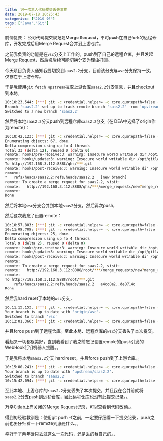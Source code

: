 ```yaml
---
title: 记一次本人代码提交丢失事故
date: 2019-07-18 10:25:43
categories: ["2019-07"]
tags: ["Java","Git"]
---
```

前情提要：
公司代码提交规范是Merge Request，平时push在自己fork的远程仓库，开发完成后用Merge Request合并到上游仓库。

之前我负责的功能是在`wsc`分支上工作的，push到了自己的远程仓库，并且发起Merge Request，然后被后续可能切换分支为理由打回。

今天项目负责人通知我要切换到`saas2.2`分支，目前该分支与`wsc`分支保持一致，仅存在于上游仓库。


于是我使用`git fetch upstream`拉取上游仓库`saas2.2`分支信息，并且checkout到本地。
```bash
10:10:23.544: [***] git -c credential.helper= -c core.quotepath=false -c log.showSignature=false checkout -b saas2.2 upstream/saas2.2 --
Branch 'saas2.2' set up to track remote branch 'saas2.2' from 'upstream'.
Switched to a new branch 'saas2.2'
```
然后将本地`saas2.2`分支push到远程仓库`saas2.2`分支（在IDEA中选择了origin作为remote）：
```bash
10:10:42.123: [***] git -c credential.helper= -c core.quotepath=false -c log.showSignature=false push --progress --porcelain origin refs/heads/saas2.2:saas2.2
Enumerating objects: 67, done.
Delta compression using up to 4 threads
Total 33 (delta 12), reused 0 (delta 0)
remote: hooks/pre-receive:3: warning: Insecure world writable dir /opt/gitlab/embedded in PATH, mode 040777        
remote: hooks/update:3: warning: Insecure world writable dir /opt/gitlab/embedded in PATH, mode 040777        
To http://192.168.3.112:8888/qhs/***.git
remote: hooks/post-receive:3: warning: Insecure world writable dir /opt/gitlab/embedded in PATH, mode 040777        
remote: 
*	refs/heads/saas2.2:refs/heads/saas2.2	[new branch]
remote: To create a merge request for saas2.2, visit:        
remote:   http://192.168.3.112:8888/qhs/***/merge_requests/new?merge_request%5Bsource_branch%5D=saas2.2        
remote: 
Done
```
然后将本地`wsc`分支合并到本地`saas2`分支，然后再次push。

然后这次我忘了设置remote：
```bash
10:10:57.803: [***] git -c credential.helper= -c core.quotepath=false -c log.showSignature=false merge wsc
10:11:05.785: [***] git -c credential.helper= -c core.quotepath=false -c log.showSignature=false push --progress --porcelain upstream refs/heads/saas2.2:saas2.2
Enumerating objects: 25, done.
Delta compression using up to 4 threads
Total 9 (delta 2), reused 0 (delta 0)
remote: hooks/pre-receive:3: warning: Insecure world writable dir /opt/gitlab/embedded in PATH, mode 040777        
remote: hooks/update:3: warning: Insecure world writable dir /opt/gitlab/embedded in PATH, mode 040777        
remote: hooks/post-receive:3: warning: Insecure world writable dir /opt/gitlab/embedded in PATH, mode 040777        
remote: 
remote: To create a merge request for saas2.2, visit:        
remote:   http://192.168.3.112:8888/root/***/merge_requests/new?merge_request%5Bsource_branch%5D=saas2.2        
remote: 
To http://192.168.3.112:8888/root/***.git
 	refs/heads/saas2.2:refs/heads/saas2.2	a4cc8e2..de8714c
Done
```

然后我hard reset了本地的`wsc`分支，
```bash
10:11:15.153: [***] git -c credential.helper= -c core.quotepath=false -c log.showSignature=false checkout wsc --
Your branch is up to date with 'origin/wsc'.
Switched to branch 'wsc'
10:12:01.366: [***] git -c credential.helper= -c core.quotepath=false -c log.showSignature=false reset --hard c84bdf0753dd540fcb8312b324d1f848aae938a8
```
并且force push到了远程仓库。至此本地、远程仓库的`wsc`分支丢失了本次提交。


看起来一切都很美好，直到我看到了我之前忘记设置remote的push引发的WebHook钉钉机器人提醒。。

于是我将本地`saas2.2`分支 hard reset，并且force push到了上游仓库。。
```bash
10:15:00.241: [***] git -c credential.helper= -c core.quotepath=false -c log.showSignature=false checkout saas2.2 --
Your branch is up to date with 'upstream/saas2.2'.
Switched to branch 'saas2.2'
10:15:42.094: [***] git -c credential.helper= -c core.quotepath=false -c log.showSignature=false reset --hard a4cc8e2b7ce5dfdc0c25c98b63a77a12c3aa09f3
```
至此本地、上游仓库的`saas2.2`分支丢失了本次提交，并且我在合并前就将`saas2.2`分支push到远程仓库，因此远程仓库也没有此提交记录。。

万幸Gitlab上有关闭的Merge Request记录，可以查看到代码改动。。


得到的经验教训是：使用git push -f之前，一定要仔细看一下提交记录，push之前也要仔细看一下remote到底是什么。。

幸好干了两年活只丢过这么一次代码，还是丢的我自己的。。